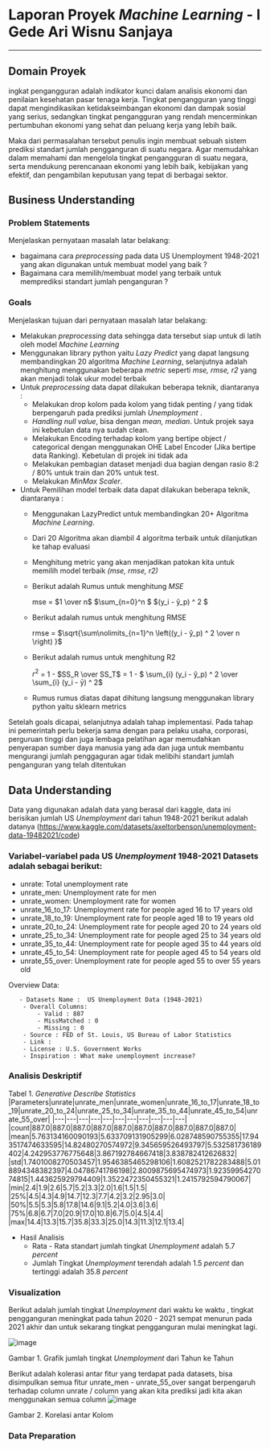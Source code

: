 # Laporan Proyek _Machine Learning_ - I Gede Ari Wisnu Sanjaya
---
## Domain Proyek
ingkat pengangguran adalah indikator kunci dalam analisis ekonomi dan penilaian kesehatan pasar tenaga kerja. Tingkat pengangguran yang tinggi dapat mengindikasikan ketidakseimbangan ekonomi dan dampak sosial yang serius, sedangkan tingkat pengangguran yang rendah mencerminkan pertumbuhan ekonomi yang sehat dan peluang kerja yang lebih baik.

Maka dari permasalahan tersebut penulis ingin membuat sebuah sistem prediksi standart jumlah pengganguran di suatu negara. Agar memudahkan  dalam memahami dan mengelola tingkat pengangguran di suatu negara, serta mendukung perencanaan ekonomi yang lebih baik, kebijakan yang efektif, dan pengambilan keputusan yang tepat di berbagai sektor.

## Business Understanding
### Problem Statements
Menjelaskan pernyataan masalah latar belakang:
* bagaimana cara _preprocessing_ pada data US Unemployment 1948-2021 yang akan digunakan untuk membuat model yang baik ?
* Bagaimana cara memilih/membuat model yang terbaik untuk memprediksi standart jumlah penganguran ?

### Goals
Menjelaskan tujuan dari pernyataan masalah latar belakang:
- Melakukan _preprocessing_ data sehingga data tersebut siap untuk di latih oleh model _Machine Learning_
- Menggunakan library python yaitu _Lazy Predict_ yang dapat langsung membandingkan 20 algoritma  _Machine Learning_, selanjutnya adalah menghitung menggunakan beberapa _metric_ seperti _mse, rmse, r2_ yang akan menjadi tolak ukur model terbaik
- Untuk _preprocessing_ data dapat dilakukan beberapa teknik, diantaranya :
    - Melakukan drop kolom pada kolom yang tidak penting / yang tidak berpengaruh pada prediksi jumlah _Unemployment_ .
    - _Handling null value_, bisa dengan _mean, median_. Untuk projek saya ini kebetulan data nya sudah clean.
    - Melakukan Encoding terhadap kolom yang bertipe object / categorical dengan menggunakan OHE Label Encoder (Jika bertipe data Ranking). Kebetulan di projek ini tidak ada
    - Melakukan pembagian dataset menjadi dua bagian dengan rasio 8:2 / 80% untuk train dan 20% untuk test.
    - Melakukan _MinMax Scaler_.
- Untuk Pemilihan model terbaik data dapat dilakukan beberapa teknik, diantaranya :
    - Menggunakan LazyPredict untuk membandingkan 20+ Algoritma _Machine Learning_.
    - Dari 20 Algoritma akan diambil 4 algoritma terbaik untuk dilanjutkan ke tahap evaluasi
    - Menghitung metric yang akan menjadikan patokan kita untuk memilih model terbaik _(mse, rmse, r2)_
    - Berikut adalah Rumus untuk menghitung _MSE_
      
       mse = $1 \over n$ $\sum_{n=0}^n $ $(y_i - ŷ_p) ^ 2 $
    - Berikut adalah rumus untuk menghitung RMSE
    
      rmse = $\sqrt{\sum\nolimits_{n=1}^n \left((y_i - ŷ_p) ^ 2 \over n \right) }$
      
    - Berikut adalah rumus untuk menghitung R2
 
      $r^2$ = 1 - $SS_R \over SS_T$ =  1 - $ \sum_{i} (y_i - ŷ_p) ^ 2 \over \sum_{i} (y_i - ȳ) ^ 2$
      
    - Rumus rumus diatas dapat dihitung langsung menggunakan library python yaitu sklearn metrics
      
Setelah goals dicapai, selanjutnya adalah tahap implementasi. Pada tahap ini pemerintah perlu bekerja sama dengan para pelaku usaha, corporasi, perguruan tinggi dan juga lembaga pelatihan agar memudahkan  penyerapan sumber daya manusia yang ada dan juga untuk membantu mengurangi jumlah penggaguran agar tidak melibihi standart jumlah penganguran yang telah ditentukan 

## Data Understanding
Data yang digunakan adalah data yang berasal dari kaggle, data ini berisikan jumlah  US _Unemployment_  dari tahun 1948-2021  berikut adalah datanya (https://www.kaggle.com/datasets/axeltorbenson/unemployment-data-19482021/code)


### Variabel-variabel pada US _Unemployment_ 1948-2021 Datasets adalah sebagai berikut:
- unrate: Total unemployment rate
- unrate_men: Unemployment rate for men
- unrate_women: Unemployment rate for women
- unrate_16_to_17: Unemployment rate for people aged 16 to 17 years old
- unrate_18_to_19: Unemployment rate for people aged 18 to 19 years old
- unrate_20_to_24: Unemployment rate for people aged 20 to 24 years old
- unrate_25_to_34: Unemployment rate for people aged 25 to 34 years old
- unrate_35_to_44: Unemployment rate for people aged 35 to 44 years old
- unrate_45_to_54: Unemployment rate for people aged 45 to 54 years old
- unrate_55_over: Unemployment rate for people aged 55 to over 55 years old


Overview Data:

```
   - Datasets Name :  US Unemployment Data (1948-2021)
    - Overall Columns:
        - Valid : 887
        - MissMatched : 0
        - Missing : 0
    - Source : FED of St. Louis, US Bureau of Labor Statistics
    - Link : 
    - License : U.S. Government Works
    - Inspiration : What make unemployment increase?

```

### Analisis Deskriptif
Tabel 1. _Generative Describe Statistics_
|Parameters|unrate|unrate\_men|unrate\_women|unrate\_16\_to\_17|unrate\_18\_to\_19|unrate\_20\_to\_24|unrate\_25\_to\_34|unrate\_35\_to\_44|unrate\_45\_to\_54|unrate\_55\_over|
|---|---|---|---|---|---|---|---|---|---|---|
|count|887\.0|887\.0|887\.0|887\.0|887\.0|887\.0|887\.0|887\.0|887\.0|887\.0|
|mean|5\.763134160090193|5\.633709131905299|6\.028748590755355|17\.943517474633595|14\.82480270574972|9\.345659526493797|5\.532581736189402|4\.242953776775648|3\.867192784667418|3\.838782412626832|
|std|1\.7401008270503457|1\.9546385465298106|1\.6082521782283488|5\.018894348382397|4\.04786741786198|2\.8009875695474973|1\.9235995427074815|1\.443625929794409|1\.3522472350455321|1\.2415792594790067|
|min|2\.4|1\.9|2\.6|5\.7|5\.2|3\.3|2\.0|1\.6|1\.5|1\.5|
|25%|4\.5|4\.3|4\.9|14\.7|12\.3|7\.7|4\.2|3\.2|2\.95|3\.0|
|50%|5\.5|5\.3|5\.8|17\.8|14\.6|9\.1|5\.2|4\.0|3\.6|3\.6|
|75%|6\.8|6\.7|7\.0|20\.9|17\.0|10\.8|6\.7|5\.0|4\.5|4\.4|
|max|14\.4|13\.3|15\.7|35\.8|33\.3|25\.0|14\.3|11\.3|12\.1|13\.4|

- Hasil Analisis
  - Rata - Rata standart jumlah tingkat _Unemployment_ adalah 5.7 _percent_
  - Jumlah Tingkat  _Unemployment_  terendah adalah 1.5 _percent_ dan tertinggi adalah 35.8 _percent_
    
### Visualization
Berikut adalah jumlah tingkat _Unemployment_ dari waktu ke waktu , tingkat pengganguran meningkat pada tahun 2020 - 2021 sempat menurun pada 2021 akhir dan untuk sekarang tingkat pengganguran mulai meningkat lagi.



![image](https://github.com/dewisnu/laporan-dicoding/assets/63925882/ae92ae52-bd41-4625-b1fb-229e637d8bec)

Gambar 1. Grafik jumlah tingkat _Unemployment_ dari Tahun ke Tahun

Berikut adalah kolerasi antar fitur yang terdapat pada datasets, bisa disimpulkan semua fitur unrate_men - unrate_55_over sangat berpengaruh terhadap column unrate / column yang akan kita prediksi jadi kita akan menggunakan semua column
![image](https://github.com/dewisnu/laporan-dicoding/assets/63925882/c5ec3a3f-1cc0-4b3d-899d-80d4e13fc25f)

Gambar 2.  Korelasi antar Kolom


### Data Preparation
